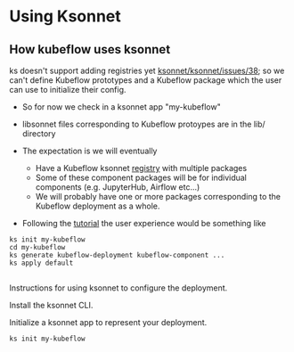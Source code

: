 # Using Ksonnet 

## How kubeflow uses ksonnet

ks doesn't support adding registries yet [ksonnet/ksonnet/issues/38](https://github.com/ksonnet/ksonnet/issues/38); so we can't
define Kubeflow prototypes and a Kubeflow package which the user can use to initialize their config.

* So for now we check in a ksonnet app "my-kubeflow"
* libsonnet files corresponding to Kubeflow protoypes are in the lib/ directory

* The expectation is we will eventually 
   * Have a Kubeflow ksonnet [registry](https://ksonnet.io/docs/concepts#registry) with multiple packages
   * Some of these component packages will be for individual components (e.g. JupyterHub, Airflow etc...)
   * We will probably have one or more packages corresponding to the Kubeflow deployment as a whole.


* Following the [tutorial](https://ksonnet.io/docs/tutorial) the user experience would be something like

```
ks init my-kubeflow
cd my-kubeflow
ks generate kubeflow-deployment kubeflow-component ...
ks apply default
```

##
Instructions for using ksonnet to configure the deployment.

Install the ksonnet CLI.

Initialize a ksonnet app to represent your deployment.

```
ks init my-kubeflow
```

